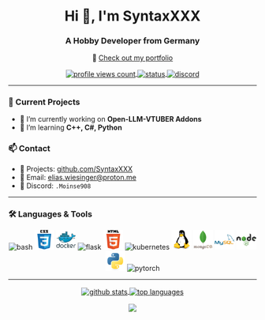 <h1 align="center">Hi 👋, I'm SyntaxXXX</h1>
<h3 align="center">A Hobby Developer from Germany</h3>

<p align="center">
  🔗 <a href="https://syntaxxxx.vercel.app">Check out my portfolio</a>
</p>

<p align="center">
  <a href="https://syntaxxxx.vercel.app">
    <img align="center" src="https://komarev.com/ghpvc/?username=SyntaxXXX&style=flat&color=6E3BF3" alt="profile views count" />
  </a>
  <a href="https://syntaxxxx.vercel.app">
    <img align="center" src="https://api.statusbadges.me/badge/status/1117482901353812088?color=6e3bf3" alt="status" />
  </a>
  <a href="[https://discord.gg/your-server-invite](https://discord.gg/wEnW2kPwce)">
    <img align="center" src="https://img.shields.io/discord/1375141754885640222?label=Discord&logo=discord&logoColor=fafafa&style=flat&color=6e3bf3" alt="discord" />
  </a>
</p>

---

### 🚀 Current Projects

- 🔭 I’m currently working on **Open-LLM-VTUBER Addons**
- 🌱 I’m learning **C++, C#, Python**

### 📫 Contact

- 📂 Projects: [github.com/SyntaxXXX](https://github.com/syntaxxxx)
- 📧 Email: elias.wiesinger@proton.me
- 💬 Discord: `.Moinse908`

---

### 🛠️ Languages & Tools

<p align="center">
  <img src="https://www.vectorlogo.zone/logos/gnu_bash/gnu_bash-icon.svg" alt="bash" width="40" height="40"/>
  <img src="https://raw.githubusercontent.com/devicons/devicon/master/icons/css3/css3-original-wordmark.svg" alt="css3" width="40" height="40"/>
  <img src="https://raw.githubusercontent.com/devicons/devicon/master/icons/docker/docker-original-wordmark.svg" alt="docker" width="40" height="40"/>
  <img src="https://www.vectorlogo.zone/logos/pocoo_flask/pocoo_flask-icon.svg" alt="flask" width="40" height="40"/>
  <img src="https://raw.githubusercontent.com/devicons/devicon/master/icons/html5/html5-original-wordmark.svg" alt="html5" width="40" height="40"/>
  <img src="https://www.vectorlogo.zone/logos/kubernetes/kubernetes-icon.svg" alt="kubernetes" width="40" height="40"/>
  <img src="https://raw.githubusercontent.com/devicons/devicon/master/icons/linux/linux-original.svg" alt="linux" width="40" height="40"/>
  <img src="https://raw.githubusercontent.com/devicons/devicon/master/icons/mongodb/mongodb-original-wordmark.svg" alt="mongodb" width="40" height="40"/>
  <img src="https://raw.githubusercontent.com/devicons/devicon/master/icons/mysql/mysql-original-wordmark.svg" alt="mysql" width="40" height="40"/>
  <img src="https://raw.githubusercontent.com/devicons/devicon/master/icons/nodejs/nodejs-original-wordmark.svg" alt="nodejs" width="40" height="40"/>
  <img src="https://raw.githubusercontent.com/devicons/devicon/master/icons/python/python-original.svg" alt="python" width="40" height="40"/>
  <img src="https://www.vectorlogo.zone/logos/pytorch/pytorch-icon.svg" alt="pytorch" width="40" height="40"/>
</p>

---

<p align="center">
  <a href="https://syntaxxxx.vercel.app">
    <img align="center" src="https://github-readme-stats.vercel.app/api?username=SyntaxXXX&show_icons=true&theme=transparent&include_all_commits=true&ring_color=6e3bf3&title_color=6e3bf3&text_color=ffffff&icon_color=6e3bf3&hide_border=true" alt="github stats" />
  </a>
  <a href="https://syntaxxxx.vercel.app">
    <img align="center" src="https://github-readme-stats.vercel.app/api/top-langs/?username=SyntaxXXX&layout=compact&show_icons=true&theme=transparent&include_all_commits=true&ring_color=6e3bf3&title_color=6e3bf3&text_color=ffffff&icon_color=6e3bf3&hide_border=true&langs_count=10" alt="top languages" />
  </a>
</p>

<p align="center">
  <a href="https://syntaxxxx.vercel.app">
    <img align="center" src="https://lanyard.cnrad.dev/api/970379709596729446?bg=363636&theme=dark&idleMessage=Just%20Chilling%20rn&showDisplayName=true&borderRadius=20px" />
  </a>
</p>
